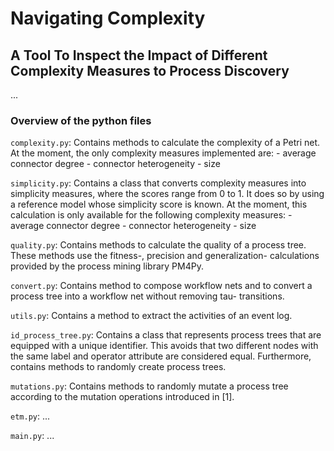 # Navigating Complexity
## A Tool To Inspect the Impact of Different Complexity Measures to Process Discovery
...

### Overview of the python files
`complexity.py`:
	Contains methods to calculate the complexity of a Petri net.
	At the moment, the only complexity measures implemented are:
	- average connector degree 
	- connector heterogeneity
	- size

`simplicity.py`:
	Contains a class that converts complexity measures into 
	simplicity measures, where the scores range from 0 to 1.
	It does so by using a reference model whose simplicity 
	score is known. At the moment, this calculation is only 
	available for the following complexity measures:
	- average connector degree
	- connector heterogeneity
	- size
	
`quality.py`:
	Contains methods to calculate the quality of a process tree. 
	These methods use the fitness-, precision and generalization-
	calculations provided by the process mining library PM4Py.

`convert.py`:
	Contains method to compose workflow nets and to convert 
	a process tree into a workflow net without removing tau-
	transitions.
	
`utils.py`:
	Contains a method to extract the activities of an event log.

`id_process_tree.py`:
	Contains a class that represents process trees that are equipped 
	with a unique identifier. This avoids that two different nodes 
	with the same label and operator attribute are considered equal. 
	Furthermore, contains methods to randomly create process trees.

`mutations.py`:
	Contains methods to randomly mutate a process tree according to 
	the mutation operations introduced in [1].
	
`etm.py`:
	...

`main.py`:
	...
